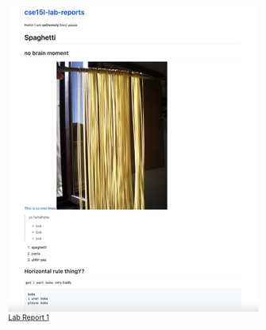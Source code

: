 ![Image](githubwebsite.png)
[Lab Report 1](https://willersss.github.io/cse15l-lab-reports/lab-report-1-week-2.html)